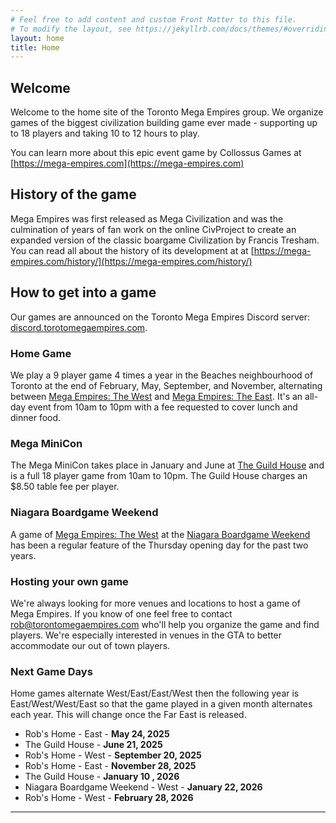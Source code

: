 ```yaml
---
# Feel free to add content and custom Front Matter to this file.
# To modify the layout, see https://jekyllrb.com/docs/themes/#overriding-theme-defaults
layout: home
title: Home
---
```


## Welcome

Welcome to the home site of the Toronto Mega Empires group. We organize games of the biggest civilization building game ever made - supporting up to 18 players and taking 10 to 12 hours to play.

You can learn more about this epic event game by Collossus Games at [https://mega-empires.com](https://mega-empires.com)

## History of the game

Mega Empires was first released as Mega Civilization and was the culmination of years of fan work on the online CivProject to create an expanded version of the classic boargame Civilization by Francis Tresham. You can read all about the history of its development at at [https://mega-empires.com/history/](https://mega-empires.com/history/)

## How to get into a game

Our games are announced on the Toronto Mega Empires Discord server: [discord.torotomegaempires.com](https://discord.torontomegaempires.com).

### Home Game
We play a 9 player game 4 times a year in the Beaches neighbourhood of Toronto at the end of February, May, September, and November, alternating between [Mega Empires: The West](https://boardgamegeek.com/boardgame/267304/mega-empires-the-west) and [Mega Empires: The East](https://boardgamegeek.com/boardgame/338980/mega-empires-the-east). It's an all-day event from 10am to 10pm with a fee requested to cover lunch and dinner food. 

### Mega MiniCon

The Mega MiniCon takes place in January and June at [The Guild House](https://theguildhouse.ca) and is a full 18 player game from 10am to 10pm. The Guild House charges an $8.50 table fee per player.

### Niagara Boardgame Weekend

A game of [Mega Empires: The West](https://boardgamegeek.com/boardgame/267304/mega-empires-the-west) at the [Niagara Boardgame Weekend](https://www.niagaraboardgaming.com) has been a regular feature of the Thursday opening day for the past two years.

### Hosting your own game

We're always looking for more venues and locations to host a game of Mega Empires. If you know of one feel free to contact [rob@torontomegaempires.com](mailto:rob@torontomegaempires.com) who'll help you organize the game and find players. We're especially interested in venues in the GTA to better accommodate our out of town players.

### Next Game Days

Home games alternate West/East/East/West then the following year is East/West/West/East so that the game played in a given month alternates each year. This will change once the Far East is released.

- Rob's Home - East - **May 24, 2025**
- The Guild House - **June 21, 2025**
- Rob's Home - West - **September 20, 2025**
- Rob's Home - East - **November 28, 2025**
- The Guild House - **January 10 , 2026**
- Niagara Boardgame Weekend - West - **January 22, 2026**
- Rob's Home - West - **February 28, 2026**

***
